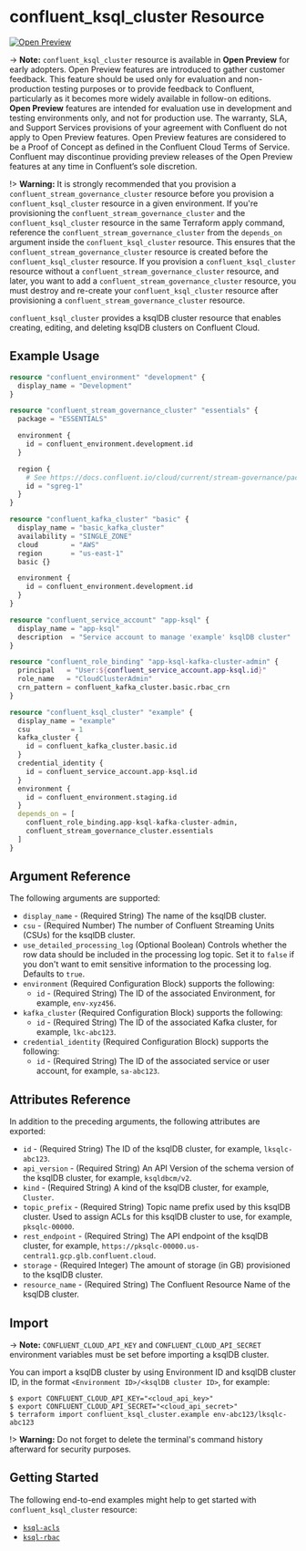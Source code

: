 # confluent_ksql_cluster Resource

[![Open Preview](https://img.shields.io/badge/Lifecycle%20Stage-Open%20Preview-%2300afba)](https://docs.confluent.io/cloud/current/api.html#section/Versioning/API-Lifecycle-Policy)

-> **Note:** `confluent_ksql_cluster` resource is available in **Open Preview** for early adopters. Open Preview features are introduced to gather customer feedback. This feature should be used only for evaluation and non-production testing purposes or to provide feedback to Confluent, particularly as it becomes more widely available in follow-on editions.  
**Open Preview** features are intended for evaluation use in development and testing environments only, and not for production use. The warranty, SLA, and Support Services provisions of your agreement with Confluent do not apply to Open Preview features. Open Preview features are considered to be a Proof of Concept as defined in the Confluent Cloud Terms of Service. Confluent may discontinue providing preview releases of the Open Preview features at any time in Confluent’s sole discretion.

!> **Warning:**  It is strongly recommended that you provision a `confluent_stream_governance_cluster` resource before you provision a `confluent_ksql_cluster` resource in a given environment. If you're provisioning the `confluent_stream_governance_cluster` and the `confluent_ksql_cluster` resource in the same Terraform apply command, reference the `confluent_stream_governance_cluster` from the `depends_on` argument inside the `confluent_ksql_cluster` resource. This ensures that the `confluent_stream_governance_cluster` resource is created before the `confluent_ksql_cluster` resource. If you provision a `confluent_ksql_cluster` resource without a `confluent_stream_governance_cluster` resource, and later, you want to add a `confluent_stream_governance_cluster` resource, you must destroy and re-create your `confluent_ksql_cluster` resource after provisioning a `confluent_stream_governance_cluster` resource.

`confluent_ksql_cluster` provides a ksqlDB cluster resource that enables creating, editing, and deleting ksqlDB clusters on Confluent Cloud.

## Example Usage

```terraform
resource "confluent_environment" "development" {
  display_name = "Development"
}

resource "confluent_stream_governance_cluster" "essentials" {
  package = "ESSENTIALS"

  environment {
    id = confluent_environment.development.id
  }

  region {
    # See https://docs.confluent.io/cloud/current/stream-governance/packages.html#stream-governance-regions
    id = "sgreg-1"
  }
}

resource "confluent_kafka_cluster" "basic" {
  display_name = "basic_kafka_cluster"
  availability = "SINGLE_ZONE"
  cloud        = "AWS"
  region       = "us-east-1"
  basic {}

  environment {
    id = confluent_environment.development.id
  }
}

resource "confluent_service_account" "app-ksql" {
  display_name = "app-ksql"
  description  = "Service account to manage 'example' ksqlDB cluster"
}

resource "confluent_role_binding" "app-ksql-kafka-cluster-admin" {
  principal   = "User:${confluent_service_account.app-ksql.id}"
  role_name   = "CloudClusterAdmin"
  crn_pattern = confluent_kafka_cluster.basic.rbac_crn
}

resource "confluent_ksql_cluster" "example" {
  display_name = "example"
  csu          = 1
  kafka_cluster {
    id = confluent_kafka_cluster.basic.id
  }
  credential_identity {
    id = confluent_service_account.app-ksql.id
  }
  environment {
    id = confluent_environment.staging.id
  }
  depends_on = [
    confluent_role_binding.app-ksql-kafka-cluster-admin,
    confluent_stream_governance_cluster.essentials
  ]
}
```

## Argument Reference

The following arguments are supported:

- `display_name` - (Required String) The name of the ksqlDB cluster.
- `csu` - (Required Number) The number of Confluent Streaming Units (CSUs) for the ksqlDB cluster.
- `use_detailed_processing_log` (Optional Boolean) Controls whether the row data should be included in the processing log topic. Set it to `false` if you don't want to emit sensitive information to the processing log. Defaults to `true`.
- `environment` (Required Configuration Block) supports the following:
    - `id` - (Required String) The ID of the associated Environment, for example, `env-xyz456`.
- `kafka_cluster` (Required Configuration Block) supports the following:
    - `id` - (Required String) The ID of the associated Kafka cluster, for example, `lkc-abc123`.
- `credential_identity` (Required Configuration Block) supports the following:
    - `id` - (Required String) The ID of the associated service or user account, for example, `sa-abc123`.
  

## Attributes Reference

In addition to the preceding arguments, the following attributes are exported:

- `id` - (Required String) The ID of the ksqlDB cluster, for example, `lksqlc-abc123`.
- `api_version` - (Required String) An API Version of the schema version of the ksqlDB cluster, for example, `ksqldbcm/v2`.
- `kind` - (Required String) A kind of the ksqlDB cluster, for example, `Cluster`.
- `topic_prefix` - (Required String) Topic name prefix used by this ksqlDB cluster. Used to assign ACLs for this ksqlDB cluster to use, for example, `pksqlc-00000`.
- `rest_endpoint` - (Required String) The API endpoint of the ksqlDB cluster, for example, `https://pksqlc-00000.us-central1.gcp.glb.confluent.cloud`.
- `storage` - (Required Integer) The amount of storage (in GB) provisioned to the ksqlDB cluster.
- `resource_name` - (Required String) The Confluent Resource Name of the ksqlDB cluster.

## Import

-> **Note:** `CONFLUENT_CLOUD_API_KEY` and `CONFLUENT_CLOUD_API_SECRET` environment variables must be set before importing a ksqlDB cluster.

You can import a ksqlDB cluster by using Environment ID and ksqlDB cluster ID, in the format `<Environment ID>/<ksqlDB cluster ID>`, for example:

```shell
$ export CONFLUENT_CLOUD_API_KEY="<cloud_api_key>"
$ export CONFLUENT_CLOUD_API_SECRET="<cloud_api_secret>"
$ terraform import confluent_ksql_cluster.example env-abc123/lksqlc-abc123
```

!> **Warning:**  Do not forget to delete the terminal's command history afterward for security purposes.


## Getting Started

The following end-to-end examples might help to get started with `confluent_ksql_cluster` resource:
* [`ksql-acls`](https://github.com/confluentinc/terraform-provider-confluent/tree/master/examples/configurations/ksql-acls)
* [`ksql-rbac`](https://github.com/confluentinc/terraform-provider-confluent/tree/master/examples/configurations/ksql-rbac)
